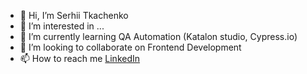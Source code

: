 - 👋 Hi, I’m Serhii Tkachenko
- 👀 I’m interested in ...
- 🌱 I’m currently learning QA Automation (Katalon studio, Cypress.io)
- 💞️ I’m looking to collaborate on Frontend Development 
- 📫 How to reach me [LinkedIn](https://www.linkedin.com/in/serhii-tkachenko85/)

